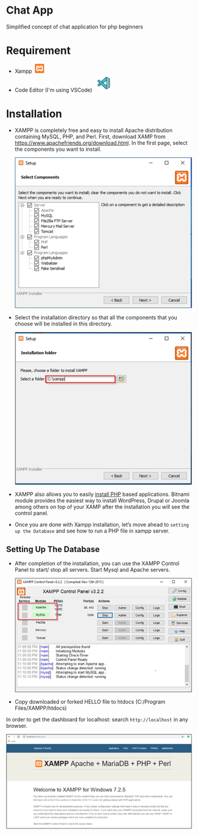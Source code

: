 # Chat App 
Simplified concept of chat application for php beginners

# Requirement

- Xampp &nbsp;<img src="https://github.com/Howdy-admoll/Howdy-admoll/blob/main/images/xammp.png" alt="xampp" width="25" height="25"/>
- Code Editor (I'm using VSCode) &nbsp;<img src="https://github.com/Howdy-admoll/Howdy-admoll/blob/main/images/vscode.png" alt="VsCode" width="48" height="48"/>

# Installation

- XAMPP is completely free and easy to install Apache distribution containing MySQL, PHP, and Perl. First, download XAMP from https://www.apachefriends.org/download.html. In the first page, select the components you want to install. <p align="center">
<img src="https://github.com/Howdy-admoll/Howdy-admoll/blob/main/images/runXampp.png" alt="setup" width="auto" height="auto"/></p>

- Select the installation directory so that all the components that you choose will be installed in this directory. <p align="center">
<img src="https://github.com/Howdy-admoll/Howdy-admoll/blob/main/images/instXampp.png" alt="install" width="auto" height="auto"/></p>

- XAMPP also allows you to easily [install PHP](https://github.com/Howdy-admoll/Hello) based applications. Bitnami module provides the easiest way to install WordPress, Drupal or Joomla among others on top of your XAMP after the installation you will see the control panel.

- Once you are done with Xampp installation, let’s move ahead to ```setting up the Database``` and see how to run a PHP file in xampp server.

## Setting Up The Database 

- After completion of the installation, you can use the XAMPP Control Panel to start/ stop all servers. Start Mysql and Apache servers. <p align="center">
<img src="https://github.com/Howdy-admoll/Howdy-admoll/blob/main/images/strtXampp.jpg" alt="start" width="auto" height="auto"/></p>

- Copy downloaded or forked HELLO file to htdocs (C:/Program Files/XAMPP/htdocs)

 In order to get the dashboard for localhost: search ```http://localhost``` in any browser. <p align="center">
<img src="https://github.com/Howdy-admoll/Howdy-admoll/blob/main/images/dashXampp.png" alt="start" width="auto" height="auto"/></p>
